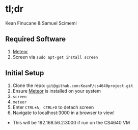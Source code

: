 # tl;dr  
Kean Finucane & Samuel Scimemi

## Required Software
1. [Meteor](https://www.meteor.com/install)
2. Screen via `sudo apt-get install screen`

## Initial Setup
1. Clone the repo: `git@github.com:KeanF/cs4640project.git`
2. Ensure [Meteor](https://www.meteor.com/install) is installed on your system
3. `screen`
4. `meteor`
5. Enter `CTRL+A, CTRL+D` to detach screen
6. Navigate to localhost:3000 in a browser to view!
- This will be 192.168.56.2:3000 if run on the CS4640 VM

